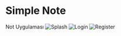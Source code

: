 # Simple Note
 Not Uygulaması
![Splash](https://user-images.githubusercontent.com/101592634/232333536-57ba1cb6-7ba2-4599-9214-27513322934a.png) ![Login](https://user-images.githubusercontent.com/101592634/232333579-edeb9572-b729-4aa6-980a-51428544c2f5.png) ![Register](https://user-images.githubusercontent.com/101592634/232333585-25662b5a-54ed-49c6-a012-c3b3223f9290.png)


